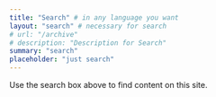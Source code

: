 ```yaml
---
title: "Search" # in any language you want
layout: "search" # necessary for search
# url: "/archive"
# description: "Description for Search"
summary: "search"
placeholder: "just search"
---
```


<p>Use the search box above to find content on this site.</p>